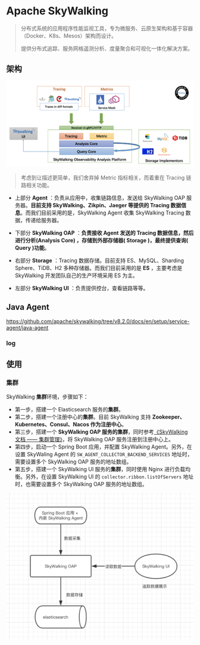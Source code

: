 # Apache SkyWalking

> 分布式系统的应用程序性能监视工具，专为微服务、云原生架构和基于容器（Docker、K8s、Mesos）架构而设计。
>
> 提供分布式追踪、服务网格遥测分析、度量聚合和可视化一体化解决方案。

## 架构

![架构图](pics/skywalking_arch.jpg)

> 考虑到让描述更简单，我们舍弃掉 Metric 指标相关，而着重在 Tracing 链路相关功能。

- 上部分 **Agent** ：负责从应用中，收集链路信息，发送给 SkyWalking OAP 服务器。**目前支持 SkyWalking、Zikpin、Jaeger 等提供的 Tracing 数据信息**。而我们目前采用的是，SkyWalking Agent 收集 SkyWalking Tracing 数据，传递给服务器。

- 下部分 **SkyWalking OAP** ：**负责接收 Agent 发送的 Tracing 数据信息，然后进行分析(Analysis Core) ，存储到外部存储器( Storage )，最终提供查询( Query )功能**。
- 右部分 **Storage** ：Tracing 数据存储。目前支持 ES、MySQL、Sharding Sphere、TiDB、H2 多种存储器。而我们目前采用的是 **ES** ，主要考虑是 SkyWalking 开发团队自己的生产环境采用 ES 为主。
- 左部分 **SkyWalking UI** ：负责提供控台，查看链路等等。



## Java Agent

https://github.com/apache/skywalking/tree/v8.2.0/docs/en/setup/service-agent/java-agent

### log



## 使用

### 集群

 SkyWalking **集群**环境，步骤如下：

- 第一步，搭建一个 Elasticsearch 服务的**集群**。
- 第二步，搭建一个注册中心的**集群**。目前 SkyWalking 支持 **Zookeeper、Kubernetes、Consul、Nacos 作为注册中心**。
- 第三步，搭建一个 **SkyWalking OAP 服务的集群**，同时参考[《SkyWalking 文档 —— 集群管理》](https://github.com/SkyAPM/document-cn-translation-of-skywalking/blob/master/docs/zh/master/setup/backend/backend-cluster.md)，将 SkyWalking OAP 服务注册到注册中心上。
- 第四步，启动一个 Spring Boot 应用，并配置 SkyWalking Agent。另外，在设置 SkyWaling Agent 的 `SW_AGENT_COLLECTOR_BACKEND_SERVICES` 地址时，需要设置多个 SkyWalking OAP 服务的地址数组。
- 第五步，搭建一个 SkyWalking UI 服务的**集群**，同时使用 Nginx 进行负载均衡。另外，在设置 SkyWalking UI 的 `collector.ribbon.listOfServers` 地址时，也需要设置多个 SkyWalking OAP 服务的地址数组。

<img src="pics/skywalking_usage.jpg" alt="SkyWalking 单机环境" style="zoom:50%;" />

